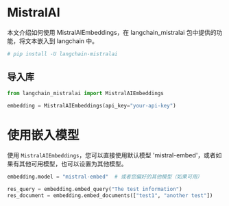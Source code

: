 # MistralAI

本文介绍如何使用 MistralAIEmbeddings，在 langchain_mistralai 包中提供的功能，将文本嵌入到 langchain 中。

```python
# pip install -U langchain-mistralai
```

## 导入库

```python
from langchain_mistralai import MistralAIEmbeddings
```

```python
embedding = MistralAIEmbeddings(api_key="your-api-key")
```

# 使用嵌入模型

使用 `MistralAIEmbeddings`，您可以直接使用默认模型 'mistral-embed'，或者如果有其他可用模型，也可以设置为其他模型。

```python
embedding.model = "mistral-embed"  # 或者您偏好的其他模型（如果可用）
```

```python
res_query = embedding.embed_query("The test information")
res_document = embedding.embed_documents(["test1", "another test"])
```